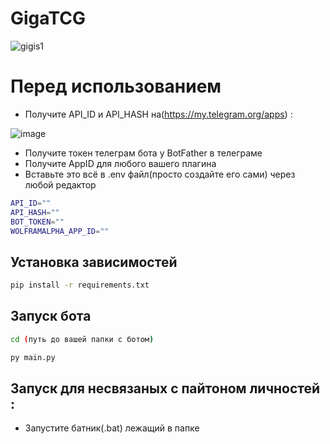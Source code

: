 # GigaTCG

![gigis1](https://github.com/WhiteHodok/GigaTCG/assets/39564937/19006005-5797-4694-84d3-ac94bf4dd3b9)


# Перед использованием 

- Получите API_ID и API_HASH на(https://my.telegram.org/apps) :

![image](https://github.com/WhiteHodok/GigaTCG/assets/39564937/96dc0cb6-0684-4a14-8038-a8b88dc97af6)


- Получите токен телеграм бота у BotFather в телеграме
- Получите AppID для любого вашего плагина
- Вставьте это всё в .env файл(просто создайте его сами) через любой редактор

```sh
API_ID=""
API_HASH=""
BOT_TOKEN=""
WOLFRAMALPHA_APP_ID=""
```

## Установка зависимостей 
```sh
pip install -r requirements.txt
```

## Запуск бота 
```sh
cd (путь до вашей папки с ботом)

py main.py
```

## Запуск для несвязаных с пайтоном личностей :
- Запустите батник(.bat) лежащий в папке
